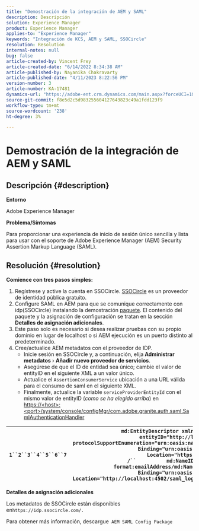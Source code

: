 ```yaml
---
title: "Demostración de la integración de AEM y SAML"
description: Descripción
solution: Experience Manager
product: Experience Manager
applies-to: "Experience Manager"
keywords: "Integración de KCS, AEM y SAML, SSOCircle"
resolution: Resolution
internal-notes: null
bug: false
article-created-by: Vincent Frey
article-created-date: "6/14/2022 8:34:38 AM"
article-published-by: Nayanika Chakravarty
article-published-date: "4/11/2023 8:22:56 PM"
version-number: 3
article-number: KA-17481
dynamics-url: "https://adobe-ent.crm.dynamics.com/main.aspx?forceUCI=1&pagetype=entityrecord&etn=knowledgearticle&id=ffe764cd-bceb-ec11-bb3d-000d3a5c4292"
source-git-commit: f8e5d2c5d983255604127643823c49a1fdd123f9
workflow-type: tm+mt
source-wordcount: '238'
ht-degree: 3%

---
```


# Demostración de la integración de AEM y SAML

## Descripción {#description}


<b>Entorno</b>

Adobe Experience Manager

<b>Problema/Síntomas</b>

Para proporcionar una experiencia de inicio de sesión único sencilla y lista para usar con el soporte de Adobe Experience Manager (AEM) Security Assertion Markup Language (SAML).


## Resolución {#resolution}


<b>Comience con tres pasos simples:</b>

1. Regístrese y active la cuenta en SSOCircle. [SSOCircle](https://www.ssocircle.com/en/) es un proveedor de identidad pública gratuito.
2. Configure SAML en AEM para que se comunique correctamente con idp(SSOCircle) instalando la demostración [paquete](https://files.acrobat.com/a/preview/d0017bf5-c35a-483e-80a0-d6bfb0526299). El contenido del paquete y la asignación de configuración se tratan en la sección <b>Detalles de asignación adicionales</b>.
3. Este paso solo es necesario si desea realizar pruebas con su propio dominio en lugar de localhost o si AEM ejecución es un puerto distinto al predeterminado.
4. Cree/actualice AEM metadatos con el proveedor de IDP.   
   - Inicie sesión en SSOCircle y, a continuación, elija<b> Administrar metadatos</b> › <b>Añadir nuevo proveedor de servicios</b>.
   - Asegúrese de que el ID de entidad sea único; cambie el valor de entityID en el siguiente XML a un valor único.
   - Actualice el `AssertionConsumerService` ubicación a una URL válida para el consumo de saml en el siguiente XML.
   - Finalmente, actualice la variable `serviceProviderEntityId` con el mismo valor de entityID (*como se ha elegido arriba*) en  [https://&lt;host>:&lt;port>/system/console/configMgr/com.adobe.granite.auth.saml.SamlAuthenticationHandler](https://%3Chost%3E:%3Cport%3E/system/console/configMgr/com.adobe.granite.auth.saml.SamlAuthenticationHandler "https:// host de iOS ›: puerto /system/console/configMgr/com.adobe.granite.auth.saml.SamlAuthenticationHandler")



| `1``2``3``4``5``6``7` | `md:EntityDescriptor xmlns:md="urn:oasis:names:tc:SAML:2.0:metadata" entityID="http://localhost:4502/"``  md:SPSSODescriptor protocolSupportEnumeration="urn:oasis:names:tc:SAML:2.0:protocol"``          md:SingleLogoutService Binding="urn:oasis:names:tc:SAML:2.0:bindings:HTTP-POST" Location="https://idp.ssocircle.com/sso/UI/Logout" /``          md:NameIDFormaturn:oasis:names:tc:SAML:1.1:nameid-format:emailAddress/md:NameIDFormat``        md:AssertionConsumerService Binding="urn:oasis:names:tc:SAML:2.0:bindings:HTTP-POST" Location="http://localhost:4502/saml_login" index="1"/``  /md:SPSSODescriptor``/md:EntityDescriptor` |
| --- | --- |


<b>Detalles de asignación adicionales</b>

Los metadatos de SSOCircle están disponibles en`https://idp.ssocircle.com/.`

Para obtener más información, descargue` AEM SAML Config Package`
